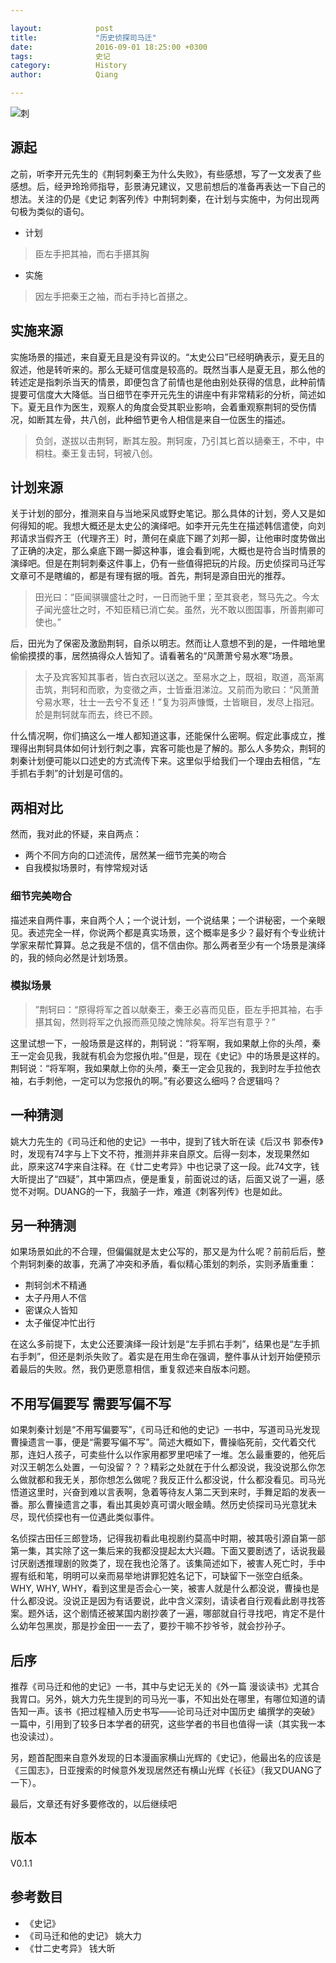 ```yaml
---

layout:            post  
title:             "历史侦探司马迁"  
date:              2016-09-01 18:25:00 +0300  
tags:              史记   
category:          History  
author:            Qiang  

---
```


![刺](http://ac-kYXueNLw.clouddn.com/5753a3a2731b3c26.jpg)

## 源起

之前，听李开元先生的《荆轲刺秦王为什么失败》，有些感想，写了一文发表了些感想。后，经尹玲玲师指导，彭景涛兄建议，又思前想后的准备再表达一下自己的想法。关注的仍是《史记 刺客列传》中荆轲刺秦，在计划与实施中，为何出现两句极为类似的语句。

- 计划

> 臣左手把其袖，而右手揕其胸  

- 实施

> 因左手把秦王之袖，而右手持匕首揕之。



## 实施来源

实施场景的描述，来自夏无且是没有异议的。“太史公曰”已经明确表示，夏无且的叙述，他是转听来的。那么无疑可信度是较高的。既然当事人是夏无且，那么他的转述定是指刺杀当天的情景，即便包含了前情也是他由别处获得的信息，此种前情提要可信度大大降低。当日细节在李开元先生的讲座中有非常精彩的分析，简述如下。夏无且作为医生，观察人的角度会受其职业影响，会着重观察荆轲的受伤情况，如断其左骨，共八创，此种细节更令人相信是来自一位医生的描述。

> 负剑，遂拔以击荆轲，断其左股。荆轲废，乃引其匕首以擿秦王，不中，中桐柱。秦王复击轲，轲被八创。

## 计划来源

关于计划的部分，推测来自与当地采风或野史笔记。那么具体的计划，旁人又是如何得知的呢。我想大概还是太史公的演绎吧。如李开元先生在描述韩信遣使，向刘邦请求当假齐王（代理齐王）时，萧何在桌底下踢了刘邦一脚，让他审时度势做出了正确的决定，那么桌底下踢一脚这种事，谁会看到呢，大概也是符合当时情景的演绎吧。但是在荆轲刺秦这件事上，仍有一些值得把玩的片段。历史侦探司马迁写文章可不是瞎编的，都是有理有据的哦。首先，荆轲是源自田光的推荐。

> 田光曰：“臣闻骐骥盛壮之时，一日而驰千里；至其衰老，驽马先之。今太子闻光盛壮之时，不知臣精已消亡矣。虽然，光不敢以图国事，所善荆卿可使也。”

后，田光为了保密及激励荆轲，自杀以明志。然而让人意想不到的是，一件暗地里偷偷摸摸的事，居然搞得众人皆知了。请看著名的“风萧萧兮易水寒”场景。

> 太子及宾客知其事者，皆白衣冠以送之。至易水之上，既祖，取道，高渐离击筑，荆轲和而歌，为变徵之声，士皆垂泪涕泣。又前而为歌曰：“风萧萧兮易水寒，壮士一去兮不复还！”复为羽声慷慨，士皆瞋目，发尽上指冠。於是荆轲就车而去，终已不顾。

什么情况啊，你们搞这么一堆人都知道这事，还能保什么密啊。假定此事成立，推理得出荆轲具体如何计划行刺之事，宾客可能也是了解的。那么人多势众，荆轲的刺秦计划便可能以口述史的方式流传下来。这里似乎给我们一个理由去相信，“左手抓右手刺”的计划是可信的。

## 两相对比

然而，我对此的怀疑，来自两点：

- 两个不同方向的口述流传，居然某一细节完美的吻合
- 自我模拟场景时，有悖常规对话 

### 细节完美吻合

描述来自两件事，来自两个人；一个说计划，一个说结果；一个讲秘密，一个亲眼见。表述完全一样，你说两个都是真实场景，这个概率是多少？最好有个专业统计学家来帮忙算算。总之我是不信的，信不信由你。那么两者至少有一个场景是演绎的，我的倾向必然是计划场景。

### 模拟场景

> ”荆轲曰：“原得将军之首以献秦王，秦王必喜而见臣，臣左手把其袖，右手揕其匈，然则将军之仇报而燕见陵之愧除矣。将军岂有意乎？”

这里试想一下，一般场景是这样的，荆轲说：“将军啊，我如果献上你的头颅，秦王一定会见我，我就有机会为您报仇啦。”但是，现在《史记》中的场景是这样的。荆轲说：“将军啊，我如果献上你的头颅，秦王一定会见我的，我到时左手拉他衣袖，右手刺他，一定可以为您报仇的啊。”有必要这么细吗？合逻辑吗？

## 一种猜测

姚大力先生的《司马迁和他的史记》一书中，提到了钱大昕在读《后汉书 郭泰传》时，发现有74字与上下文不符，推测并非来自原文。后得一刻本，发现果然如此，原来这74字来自注释。在《廿二史考异》中也记录了这一段。此74文字，钱大昕提出了“四疑”，其中第四点，便是重复，前面说过的话，后面又说了一遍，感觉不对啊。DUANG的一下，我脑子一炸，难道《刺客列传》也是如此。

## 另一种猜测

如果场景如此的不合理，但偏偏就是太史公写的，那又是为什么呢？前前后后，整个荆轲刺秦的故事，充满了冲突和矛盾，看似精心策划的刺杀，实则矛盾重重：

- 荆轲剑术不精通
- 太子丹用人不信
- 密谋众人皆知
- 太子催促冲忙出行

在这么多前提下，太史公还要演绎一段计划是“左手抓右手刺”，结果也是“左手抓右手刺”，但还是刺杀失败了。着实是在用生命在强调，整件事从计划开始便预示着最后的失败。然，我仍更愿意相信，重复叙述来自版本问题。

## 不用写偏要写 需要写偏不写

如果刺秦计划是“不用写偏要写”，《司马迁和他的史记》一书中，写道司马光发现曹操遗言一事，便是“需要写偏不写”。简述大概如下，曹操临死前，交代着交代那，连妇人孩子，可卖些什么以作家用都罗里吧嗦了一堆。怎么最重要的，他死后对汉王朝怎么处置，一句没留？？？精彩之处就在于什么都没说，我没说那么你怎么做就都和我无关，那你想怎么做呢？我反正什么都没说，什么都没看见。司马光悟道这里时，兴奋到难以言表啊，急着等待友人第二天到来时，手舞足蹈的发表一番。那么曹操遗言之事，看出其奥妙真可谓火眼金睛。然历史侦探司马光意犹未尽，现代侦探也有一位遇此类似事件。

名侦探古田任三郎登场，记得我初看此电视剧约莫高中时期，被其吸引源自第一部第一集，其实除了这一集后来的我都没提起太大兴趣。下面又要剧透了，话说我最讨厌剧透推理剧的败类了，现在我也沦落了。该集简述如下，被害人死亡时，手中握有纸和笔，明明可以亲而易举地讲罪犯姓名记下，可缺留下一张空白纸条。WHY, WHY, WHY，看到这里是否会心一笑，被害人就是什么都没说，曹操也是什么都没说。没说正是因为有话要说，此中含义深刻，请读者自行观看此剧寻找答案。题外话，这个剧情还被某国内剧抄袭了一遍，哪部就自行寻找吧，肯定不是什么幼年包黑炭，那是抄金田一一去了，要抄干嘛不抄爷爷，就会抄孙子。

## 后序

推荐《司马迁和他的史记》一书，其中与史记无关的《外一篇 漫谈读书》尤其合我胃口。另外，姚大力先生提到的司马光一事，不知出处在哪里，有哪位知道的请告知一声。该书《把过程植入历史书写——论司马迁对中国历史 编撰学的突破》一篇中，引用到了较多日本学者的研究，这些学者的书目也值得一读（其实我一本也没读过）。

另，题首配图来自意外发现的日本漫画家横山光辉的《史记》，他最出名的应该是《三国志》，日亚搜索的时候意外发现居然还有横山光辉《长征》（我又DUANG了一下）。

最后，文章还有好多要修改的，以后继续吧

## 版本

V0.1.1

## 参考数目

- 《史记》 
- 《司马迁和他的史记》 姚大力
- 《廿二史考异》 钱大昕

